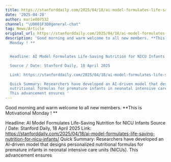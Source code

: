 ```yaml
---
title: https://stanforddaily.com/2025/04/18/ai-model-formulates-life-saving-nutrition-for-nicu-infants/
date: '2025-04-28'
author: marie007532
channel: "\U0001F3D8general-chat"
tag: News/Article
original_url: https://stanforddaily.com/2025/04/18/ai-model-formulates-life-saving-nutrition-for-nicu-infants/
description: 'Good morning and warm welcome to all new members. **This is Motivational
  Monday ! **


  Headline: AI Model Formulates Life-Saving Nutrition for NICU Infants

  Source / Date: Stanford Daily, 18 April 2025

  Link: https://stanforddaily.com/2025/04/18/ai-model-formulates-life-saving-nutrition-for-nicu-infants/

  Quick Summary: Researchers have developed an AI-driven model that designs personalized
  nutritional formulas for premature infants in neonatal intensive care units (NICUs).
  This advancement ensures '
---
```


Good morning and warm welcome to all new members. **This is Motivational Monday ! **

Headline: AI Model Formulates Life-Saving Nutrition for NICU Infants
Source / Date: Stanford Daily, 18 April 2025
Link: https://stanforddaily.com/2025/04/18/ai-model-formulates-life-saving-nutrition-for-nicu-infants/
Quick Summary: Researchers have developed an AI-driven model that designs personalized nutritional formulas for premature infants in neonatal intensive care units (NICUs). This advancement ensures 